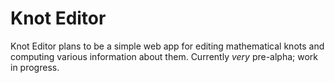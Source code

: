 Knot Editor
================

Knot Editor plans to be a simple web app for editing mathematical knots and computing various information about them. Currently *very* pre-alpha; work in progress.